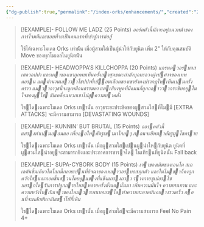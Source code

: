 ```yaml
---
{"dg-publish":true,"permalink":"/index-orks/enhancements/","created":"2023-12-12T14:04:42.000+07:00","updated":"2023-12-13T14:56:47.886+07:00"}
---
```


> [!EXAMPLE]- FOLLOW ME LADZ (25 Points)
> *ออร์คตัวนี้มักจะอยู่แนวหน้าของการโจมตีและชอบที่จะเป็นคนแรกที่เข้าสู่การต่อสู้*
> 
> ใช้ได้เฉพาะโมเดล Orks เท่าน้ัน เมื่อผู้สวมใส่เป็นผู้นําให้กับยูนิต เพิ่ม 2" ให้กับคุณสมบัติ Move ของทุกโมเดลในยูนิตน้ัน

> [!EXAMPLE]- HEADWOPPA’S KILLCHOPPA (20 Points)
> *แกรนดวอรบอส เฮดวอปปา และเผาของเขาถูกพบเห็นครั้งลาสุดขณะกําลังบุกทะลวงฝูงปศาจของเทพคอรน แตตํานานเลาวาโชปปาที่เปอนเลือดของเขายังคงปรากฏใหเห็นเปนครั้งคราว แมวาอาวุธนี้จะดูเหมือนธรรมดา แตเสียงพูดที่มืดมนก็ถูกกลาววากระซิบอยูในใจของผูใช ขับเคลื่อนพวกเขาไปสูความบาคลั่ง*
> 
> ใชไดเฉพาะโมเดล Orks เทานั้น อาวุธระยะประชิดของผูสวมใสที่ไมมี \[EXTRA ATTACKS] จะมีความสามารถ \[DEVASTATING WOUNDS]

> [!EXAMPLE]- KUNNIN’ BUT BRUTAL (15 Points)
> *ออรคตัวนี้แสรงทําเปนออนแอ เพื่อลอใหศัตรูเขามาใกลๆ กอนจะยีหนาศัตรูผูโชคราย*
> 
> ใชไดเฉพาะโมเดล Orks เทานั้น เมื่อผูสวมใสเปนผูนําใหกับยูนิต ยูนิตที่ผูสวมใสนําอยูจะสามารถยิงและประกาศการชารจได ในเทิรนที่ยูนิตนั้น Fall back

> [!EXAMPLE]- SUPA-CYBORK BODY (15 Points)
> *เจาของเดิมของเอนโด สเกเลตันชิ้นเดียวในโลกนี้กลายเปนที่อิจฉาของเหลาวอรบอสทุกตัว และในไมชาก็คงถูกควักไสและถอดชิ้นสวนโดยคูแขงที่แข็งแกรงกวา รางกายซูเปอรไซบอรกไดรับการปลูกถายใหมหลายครั้งตั้งแตนั้นมา เพิ่มความมั่นใจ ความทนทาน และความหวังใหกับเจาของใหมวาเพนบอยซไดทําความสะอาดมันอยางรวดเร็ว กอนที่จะผลักมันกลับเขาไปที่เดิม*
> 
> ใชไดเฉพาะโมเดล Orks เทานั้น เมื่อผูสวมใสจะมีความสามารถ Feel No Pain 4+

